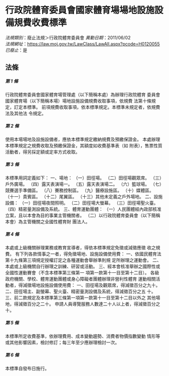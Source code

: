 # 行政院體育委員會國家體育場場地設施設備規費收費標準

*法規類別*：廢止法規＞行政院體育委員會
*異動日期*：2011/06/02  
*法規網址*：https://law.moj.gov.tw/LawClass/LawAll.aspx?pcode=H0120055
*已廢止*：是


## 法條
##### 第 1 條
行政院體育委員會國家體育場管理處（以下簡稱本處）為辦理行政院體育
委員會國家體育場（以下簡稱本場）場地設施設備規費收取事項，依規費
法第十條規定，訂定本標準。
前項規費收取事項，依本標準規定。本標準未規定者，依規費法及其他法
令規定。

##### 第 2 條
使用本場場地及設施設備者，應依本標準規定繳納規費及預繳保證金。
本處辦理本標準規定之規費收取及預繳保證金，其額度如收費基準表（如
附表），售票性質活動者，得另採定額或定率方式收取。

##### 第 3 條
本標準用詞定義如下：
一、場地：
（一）田徑場。
（二）田徑場觀眾席。
（三）戶外廣場。
（四）露天表演場一。
（五）露天表演場二。
（六）籃球場。
（七）競賽選手準備區。
（八）賽務控制區。
（九）醫療設施區。
（十）媒體區。
（十一）貴賓區。
（十二）尾翼區。
（十三）其他未定義之戶外場地。
二、設施設備：
（一）田徑場夜間照明。
（二）田徑場大螢幕。
（三）田徑場聖火臺。
（四）精密量測設備及系統。
三、體育運動團體：
（一）人民團體經內政部核准立案，且以本會為目的事業主管機關者。
（二）以行政院體育委員會（以下簡稱本會）為主管機關之全國性體育財
      團法人。

##### 第 4 條
本處或上級機關辦理業務或教育宣導者，得依本標準規定免徵或減徵應徵
收之規費。
有下列各款情事之一者，得免徵場地、設施設備使用費：
一、依國民體育法第十九條第三項規定授權訂定之各種運動會舉辦準則規
    定所辦理之運動會。
二、本處或上級機關自行辦理之訓練、研習或活動。
三、經本會核准舉辦之國際性或全國性運動賽會（不含本標準第三條第一
    項第一款第十一目至第十二目）。
各級政府機關、學校、體育運動團體或身心障礙者團體辦理非營利性體育
運動相關活動者，得減徵場地設施設備使用費：
一、田徑場及觀眾席，得減徵百分之九十。
二、田徑場主、副螢幕、聖火臺、精密量測設備及系統，得減徵百分之五
    十。
三、前二款規定及本標準第三條第一項第一款第十一目至第十二目以外之
    其他場地，得減徵百分之二十。
申請人員導覽服務人數達二十人以上者，得減徵百分之十。

##### 第 5 條
本標準所定收費基準，依辦理費用、成本變動趨勢、消費者物價指數變動
情形等或其他影響因素，檢討修訂；每三年至少應辦理檢討一次。

##### 第 6 條
本標準自發布日施行。


